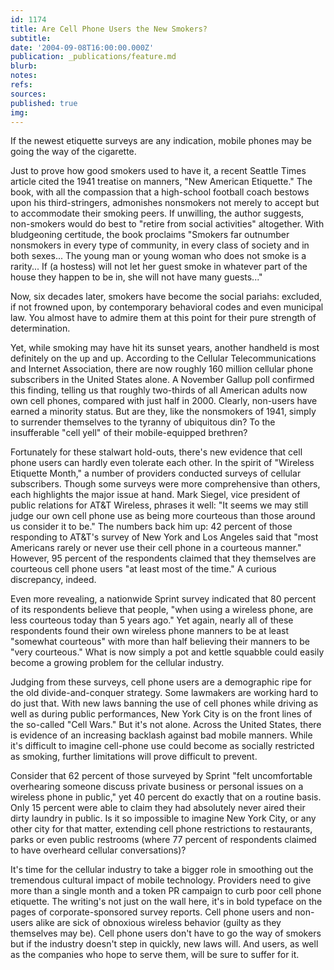 ```yaml
---
id: 1174
title: Are Cell Phone Users the New Smokers?
subtitle: 
date: '2004-09-08T16:00:00.000Z'
publication: _publications/feature.md
blurb: 
notes: 
refs: 
sources: 
published: true
img: 
---
```

If the newest etiquette surveys are any indication, mobile phones may be going the way of the cigarette.

Just to prove how good smokers used to have it, a recent Seattle Times article cited the 1941 treatise on manners, "New American Etiquette." The book, with all the compassion that a high-school football coach bestows upon his third-stringers, admonishes nonsmokers not merely to accept but to accommodate their smoking peers. If unwilling, the author suggests, non-smokers would do best to "retire from social activities" altogether. With bludgeoning certitude, the book proclaims "Smokers far outnumber nonsmokers in every type of community, in every class of society and in both sexes... The young man or young woman who does not smoke is a rarity... If (a hostess) will not let her guest smoke in whatever part of the house they happen to be in, she will not have many guests..."

Now, six decades later, smokers have become the social pariahs: excluded, if not frowned upon, by contemporary behavioral codes and even municipal law. You almost have to admire them at this point for their pure strength of determination.

Yet, while smoking may have hit its sunset years, another handheld is most definitely on the up and up. According to the Cellular Telecommunications and Internet Association, there are now roughly 160 million cellular phone subscribers in the United States alone. A November Gallup poll confirmed this finding, telling us that roughly two-thirds of all American adults now own cell phones, compared with just half in 2000. Clearly, non-users have earned a minority status. But are they, like the nonsmokers of 1941, simply to surrender themselves to the tyranny of ubiquitous din? To the insufferable "cell yell" of their mobile-equipped brethren?

Fortunately for these stalwart hold-outs, there's new evidence that cell phone users can hardly even tolerate each other. In the spirit of "Wireless Etiquette Month," a number of providers conducted surveys of cellular subscribers. Though some surveys were more comprehensive than others, each highlights the major issue at hand. Mark Siegel, vice president of public relations for AT&T Wireless, phrases it well: "It seems we may still judge our own cell phone use as being more courteous than those around us consider it to be." The numbers back him up: 42 percent of those responding to AT&T's survey of New York and Los Angeles said that "most Americans rarely or never use their cell phone in a courteous manner." However, 95 percent of the respondents claimed that they themselves are courteous cell phone users "at least most of the time." A curious discrepancy, indeed.

Even more revealing, a nationwide Sprint survey indicated that 80 percent of its respondents believe that people, "when using a wireless phone, are less courteous today than 5 years ago." Yet again, nearly all of these respondents found their own wireless phone manners to be at least "somewhat courteous" with more than half believing their manners to be "very courteous." What is now simply a pot and kettle squabble could easily become a growing problem for the cellular industry.

Judging from these surveys, cell phone users are a demographic ripe for the old divide-and-conquer strategy. Some lawmakers are working hard to do just that. With new laws banning the use of cell phones while driving as well as during public performances, New York City is on the front lines of the so-called "Cell Wars." But it's not alone. Across the United States, there is evidence of an increasing backlash against bad mobile manners. While it's difficult to imagine cell-phone use could become as socially restricted as smoking, further limitations will prove difficult to prevent.

Consider that 62 percent of those surveyed by Sprint "felt uncomfortable overhearing someone discuss private business or personal issues on a wireless phone in public," yet 40 percent do exactly that on a routine basis. Only 15 percent were able to claim they had absolutely never aired their dirty laundry in public. Is it so impossible to imagine New York City, or any other city for that matter, extending cell phone restrictions to restaurants, parks or even public restrooms (where 77 percent of respondents claimed to have overheard cellular conversations)?

It's time for the cellular industry to take a bigger role in smoothing out the tremendous cultural impact of mobile technology. Providers need to give more than a single month and a token PR campaign to curb poor cell phone etiquette. The writing's not just on the wall here, it's in bold typeface on the pages of corporate-sponsored survey reports. Cell phone users and non-users alike are sick of obnoxious wireless behavior (guilty as they themselves may be). Cell phone users don't have to go the way of smokers but if the industry doesn't step in quickly, new laws will. And users, as well as the companies who hope to serve them, will be sure to suffer for it.
